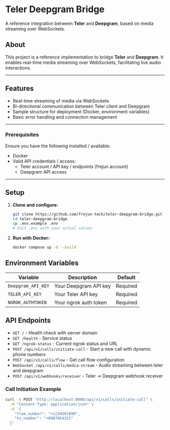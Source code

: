 # Teler Deepgram Bridge

A reference integration between **Teler** and **Deepgram**, based on media streaming over WebSockets.

## About

This project is a reference implementation to bridge **Teler** and **Deepgram**. It enables real-time media streaming over WebSockets, facilitating live audio interactions.

---

## Features

- Real-time streaming of media via WebSockets
- Bi-directional communication between Teler client and Deepgram
- Sample structure for deployment (Docker, environment variables)
- Basic error handling and connection management

---

### Prerequisites

Ensure you have the following installed / available:

- Docker
- Valid API credentials / access:
  - Teler account / API key / endpoints (frejun account)
  - Deepgram API access

---

## Setup

1. **Clone and configure:**

   ```bash
   git clone https://github.com/frejun-tech/teler-deepgram-bridge.git
   cd teler-deepgram-bridge
   cp .env.example .env
   # Edit .env with your actual values
   ```

2. **Run with Docker:**
   ```bash
   docker compose up -d --build
   ```

## Environment Variables

| Variable           | Description           | Default  |
| ------------------ | --------------------- | -------- |
| `Deepgram_API_KEY` | Your Deepgram API key | Required |
| `TELER_API_KEY`    | Your Teler API key    | Required |
| `NGROK_AUTHTOKEN`  | Your ngrok auth token | Required |

## API Endpoints

- `GET /` - Health check with server domain
- `GET /health` - Service status
- `GET /ngrok-status` - Current ngrok status and URL
- `POST /api/v1/calls/initiate-call` - Start a new call with dynamic phone numbers
- `POST /api/v1/calls/flow` - Get call flow configuration
- `WebSocket /api/v1/calls/media-stream` - Audio streaming between teler and deepgram
- `POST /api/v1/webhooks/receiver` - Teler → Deepgram webhook receiver

### Call Initiation Example

```bash
curl -X POST "http://localhost:8000/api/v1/calls/initiate-call" \
  -H "Content-Type: application/json" \
  -d '{
    "from_number": "+1234567890",
    "to_number": "+0987654321"
  }'
```
